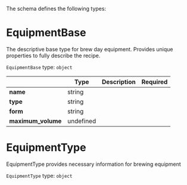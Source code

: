 The schema defines the following types:

# EquipmentBase
The descriptive base type for brew day equipment. Provides unique properties to fully describe the recipe.
  
`EquipmentBase` type: `object`

|   |Type|Description|Required|
|---|----|-----------|--------|
|**name**|string|| |
|**type**|string|| |
|**form**|string|| |
|**maximum_volume**|undefined|| |
# EquipmentType
EquipmentType provides necessary information for brewing equipment
  
`EquipmentType` type: `object`

